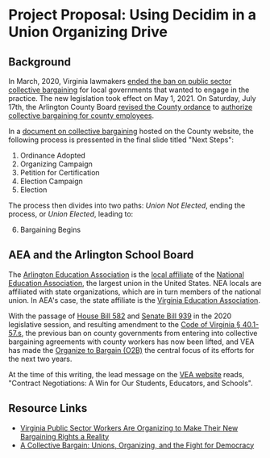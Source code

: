 # Project Proposal: Using Decidim in a Union Organizing Drive

## Background

In March, 2020, Virginia lawmakers
[ended the ban on public sector collective bargaining](https://apnews.com/article/6559ad8943dd4d1c22e519d27530c2f0)
for local governments that wanted to engage in the practice. The new
legislation took effect on May 1, 2021. On Saturday, July 17th, the Arlington
County Board [revised the County ordance](https://arlington.granicus.com/MetaViewer.php?view_id=2&event_id=1660&meta_id=204481)
to [authorize collective bargaining for county employees](https://www.arlnow.com/2021/07/19/board-authorizes-collective-bargaining-for-county-workers-higher-wages-for-contractors/).

In a [document on collective bargaining](https://arlington.granicus.com/MetaViewer.php?view_id=2&clip_id=3951&meta_id=204770) hosted on the County website, the
following process is pressented in the final slide titled "Next Steps":

1. Ordinance Adopted
2. Organizing Campaign
3. Petition for Certification
4. Election Campaign
5. Election

The process then divides into two paths: *Union Not Elected*, ending the
process, or *Union Elected*, leading to:

6. Bargaining Begins 


## AEA and the Arlington School Board

The [Arlington Education Association](https://aeava.org/) is the
[local affiliate](https://en.wikipedia.org/wiki/Local_union) of the
[National Education Association](https://en.wikipedia.org/wiki/National_Education_Association), the largest union in the United States. NEA locals are
affiliated with state organizations, which are in turn members of the national
union. In AEA's case, the state affiliate is the
[Virginia Education Association](https://www.veanea.org/).

With the passage of [House Bill 582](https://lis.virginia.gov/cgi-bin/legp604.exe?201+ful+CHAP1209&201+ful+CHAP1209) and [Senate Bill 939](https://lis.virginia.gov/cgi-bin/legp604.exe?201+ful+CHAP1276&201+ful+CHAP1276) in the 2020
legislative session, and resulting amendment to the [Code of Virginia §
40.1-57.s](https://law.lis.virginia.gov/vacodefull/title40.1/chapter4/article2.1/),
the previous ban on county governments from entering into collective bargaining
agreements with county workers has now been lifted, and VEA has made the
[Organize to Bargain (O2B)](https://www.veanea.org/o2b/) the central focus of
its efforts for the next two years.

At the time of this writing, the lead message on the
[VEA website](https://www.veanea.org/) reads, "Contract Negotiations: A Win for
Our Students, Educators, and Schools".


## Resource Links

* [Virginia Public Sector Workers Are Organizing to Make Their New Bargaining Rights a Reality](https://labornotes.org/2021/03/virginia-public-sector-workers-are-organizing-make-their-new-bargaining-rights-reality)
* [A Collective Bargain: Unions, Organizing, and the Fight for Democracy](https://janemcalevey.com/book/a-collective-bargain-unions-organizing-and-the-fight-for-democracy/)

